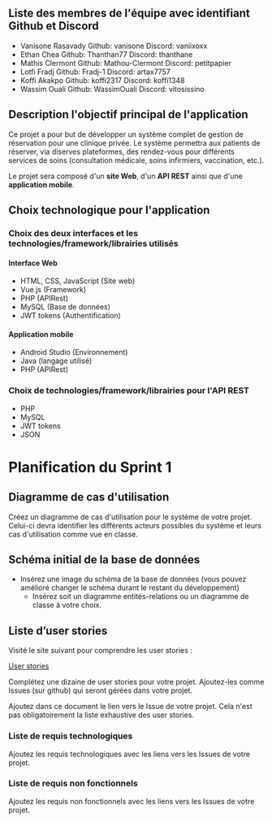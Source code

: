 ## Liste des membres de l'équipe avec identifiant Github et Discord
- Vanisone Rasavady Github: vanisone Discord: vaniixoxx
- Ethan Chea Github: Thanthan77 Discord: thanthane
- Mathis Clermont Github: Mathou-Clermont Discord: petitpapier
- Lotfi Fradj Github: Fradj-1 Discord: artax7757
- Koffi Akakpo Github: koffi2317 Discord: koffi1348
- Wassim Ouali Github: WassimOuali Discord: vitosissino

## Description l'objectif principal de l'application
Ce projet a pour but de développer un système complet de gestion de réservation pour une clinique privée.
Le système permettra aux patients de réserver, via diserves plateformes, des rendez-vous pour différents services de soins (consultation médicale, soins infirmiers, vaccination, etc.).

Le projet sera composé d'un **site Web**, d'un **API REST** ainsi que d'une **application mobile**.

## Choix technologique pour l'application

### Choix des deux interfaces et les technologies/framework/librairies utilisés
#### Interface Web
- HTML, CSS, JavaScript (Site web)
- Vue.js (Framework)
- PHP (APIRest)
- MySQL (Base de données)
- JWT tokens (Authentification)

#### Application mobile
- Android Studio (Environnement)
- Java (langage utilisé)
- PHP (APIRest)

### Choix de technologies/framework/librairies pour l'API REST
- PHP
- MySQL
- JWT tokens
- JSON

# Planification du Sprint 1 

## Diagramme de cas d'utilisation

Créez un diagramme de cas d'utilisation pour le système de votre projet. Celui-ci devra identifier les différents acteurs possibles du système et leurs cas d'utilisation comme vue en classe.

## Schéma initial de la base de données

* Insérez une image du schéma de la base de données (vous pouvez amélioré changer le schéma durant le restant du développement)
    * Insérez soit un diagramme entités-relations ou un diagramme de classe à votre choix.

## Liste d’user stories
Visité le site suivant pour comprendre les user stories :

[User stories](https://www.atlassian.com/fr/agile/project-management/user-stories)

Complétez une dizaine de user stories pour votre projet. Ajoutez-les comme Issues (sur github) qui seront gérées dans votre projet.

Ajoutez dans ce document le lien vers le Issue de votre projet. Cela n'est pas obligatoirement la liste exhaustive des user stories.

### Liste de requis technologiques
Ajoutez les requis technologiques avec les liens vers les Issues de votre projet.

### Liste de requis non fonctionnels
Ajoutez les requis non fonctionnels avec les liens vers les Issues de votre projet.
